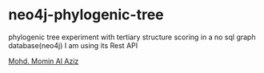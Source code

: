 neo4j-phylogenic-tree
=====================

phylogenic tree experiment with tertiary structure scoring in a no sql graph database(neo4j)
I am using its Rest API

[Mohd. Momin Al Aziz](http://www.mominalaziz.ninja)
